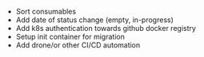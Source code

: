 
* Sort consumables
* Add date of status change (empty, in-progress)
* Add k8s authentication towards github docker registry
* Setup init container for migration
* Add drone/or other CI/CD automation